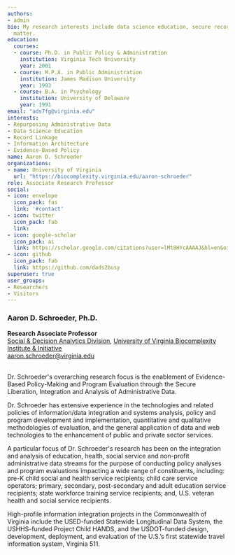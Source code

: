 ```yaml
---
authors:
- admin
bio: My research interests include data science education, secure record linkage & evidence-based policy
  matter.
education:
  courses:
  - course: Ph.D. in Public Policy & Administration
    institution: Virginia Tech University
    year: 2001
  - course: M.P.A. in Public Administration
    institution: James Madison University
    year: 1993
  - course: B.A. in Psychology
    institution: University of Delaware
    year: 1991
email: "ads7fg@virginia.edu"
interests:
- Repurposing Administrative Data
- Data Science Education
- Record Linkage
- Information Architecture
- Evidence-Based Policy
name: Aaron D. Schroeder
organizations:
- name: University of Virginia
  url: "https://biocomplexity.virginia.edu/aaron-schroeder"
role: Associate Research Professor
social:
- icon: envelope
  icon_pack: fas
  link: '#contact'
- icon: twitter
  icon_pack: fab
  link: 
- icon: google-scholar
  icon_pack: ai
  link: https://scholar.google.com/citations?user=lMt8HYcAAAAJ&hl=en&oi=sra
- icon: github
  icon_pack: fab
  link: https://github.com/dads2busy
superuser: true
user_groups:
- Researchers
- Visitors
---
```


<h3>Aaron D. Schroeder, Ph.D.</h3>
          <span style="font-weight: bold">Research Associate Professor</span>
          <br />
            <a href="https://www.bi.vt.edu/sdal">Social & Decision Analytics Division</a>, <a href="https://www.bi.vt.edu/">University of Virginia Biocomplexity Institute & Initiative</a>
          <br />
            <a href="mailto:aaron.schroeder@vt.edu">aaron.schroeder@virginia.edu</a><br /><br />
        </span>
        <p class="biosketch">
            Dr. Schroeder's overarching research focus is the enablement of Evidence-Based Policy-Making and Program Evaluation through the Secure Liberation, Integration and Analysis of Administrative Data.
        </p>
        <p class="biosketch">
            Dr. Schroeder has extensive experience in the technologies and related policies of information/data integration and systems analysis, policy and program development and implementation, quantitative and qualitative methodologies of evaluation, and the general application of data and web technologies to the enhancement of public and private sector services.
        </p>
          <p class="biosketch">
            A particular focus of Dr. Schroeder's research has been on the integration and analysis of education, health, social service and non-profit administrative data streams for the purpose of conducting policy analyses and program evaluations impacting a wide range of constituents, including: pre-K child social and health service recipients; child care service operators; primary, secondary, post-secondary and adult education service recipients; state workforce training service recipients; and, U.S. veteran health and social service recipients.
        </p>
        <p class="biosketch">
          High-profile information integration projects in the Commonwealth of Virginia include
          the USED-funded Statewide Longitudinal
          Data System, the USHHS-funded Project Child HANDS, and the USDOT-funded design, development, deployment, and evaluation of the U.S.’s first statewide travel information
          system, Virginia 511.
          </p>
